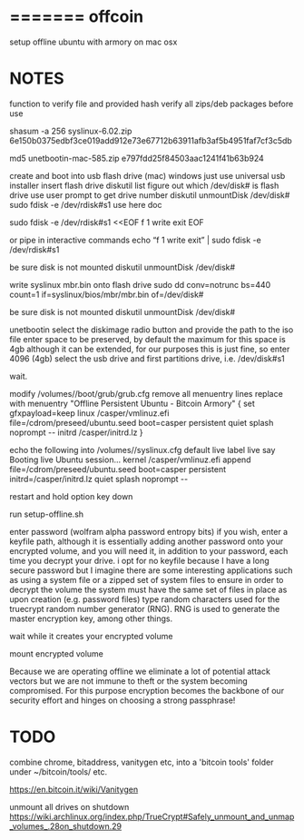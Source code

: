 =======
offcoin
=======

setup offline ubuntu with armory on mac osx

# NOTES
function to verify file and provided hash
verify all zips/deb packages before use

shasum -a 256 syslinux-6.02.zip
6e150b0375edbf3ce019add912e73e67712b63911afb3af5b4951faf7cf3c5db


md5 unetbootin-mac-585.zip
e797fdd25f84503aac1241f41b63b924



create and boot into usb flash drive (mac)
windows just use universal usb installer
insert flash drive
diskutil list
	figure out which /dev/disk# is flash drive
	use user prompt to get drive number
diskutil unmountDisk /dev/disk#
sudo fdisk -e /dev/rdisk#s1
use here doc

sudo fdisk -e /dev/rdisk#s1 <<EOF
f 1
write
exit
EOF


or pipe in interactive commands
echo “f 1
write
exit” | sudo fdisk -e /dev/rdisk#s1

be sure disk is not mounted
diskutil unmountDisk /dev/disk#

write syslinux mbr.bin onto flash drive
sudo dd conv=notrunc bs=440 count=1 if=syslinux/bios/mbr/mbr.bin of=/dev/disk#

be sure disk is not mounted
diskutil unmountDisk /dev/disk#

unetbootin
select the diskimage radio button and provide the path to the iso file
enter space to be preserved, by default the maximum for this space is 4gb although it can be extended, for our purposes this is just fine, so enter 4096 (4gb)
select the usb drive and first partitions drive, i.e. /dev/disk#s1

wait.

modify /volumes/<usbdrivename>/boot/grub/grub.cfg
remove all menuentry lines
replace with
menuentry "Offline Persistent Ubuntu - Bitcoin Armory" {
	set gfxpayload=keep
	linux	/casper/vmlinuz.efi  file=/cdrom/preseed/ubuntu.seed boot=casper persistent quiet splash noprompt --
	initrd	/casper/initrd.lz
}

echo the following into /volumes/<usbdrivename>/syslinux.cfg
default live
label live
  say Booting live Ubuntu session...
  kernel /casper/vmlinuz.efi
  append  file=/cdrom/preseed/ubuntu.seed boot=casper persistent initrd=/casper/initrd.lz quiet splash noprompt --




restart and hold option key down

run setup-offline.sh

enter password (wolfram alpha password entropy bits)
if you wish, enter a keyfile path, although it is essentially adding another password onto your encrypted volume, and you will need it, in addition to your password, each time you decrypt your drive. i opt for no keyfile because I have a long secure password but I imagine there are some interesting applications such as using a system file or a zipped set of system files to ensure in order to decrypt the volume the system must have the same set of files in place as upon creation (e.g. password files)
type random characters used for the truecrypt random number generator (RNG). RNG is used to generate the master encryption key, among other things.

wait while it creates your encrypted volume

mount encrypted volume


Because we are operating offline we eliminate a lot of potential attack vectors but we are not immune to theft or the system becoming compromised. For this purpose encryption becomes the backbone of our security effort and hinges on choosing a strong passphrase!


# TODO
combine chrome, bitaddress, vanitygen etc, into a 'bitcoin tools' folder under ~/bitcoin/tools/ etc.

https://en.bitcoin.it/wiki/Vanitygen

unmount all drives on shutdown
https://wiki.archlinux.org/index.php/TrueCrypt#Safely_unmount_and_unmap_volumes_.28on_shutdown.29
